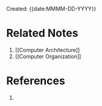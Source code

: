 Created: {{date:MMMM-DD-YYYY}}



# Related Notes

1. [[Computer Architecture]]
2. [[Computer Organization]]
# References

1. 
